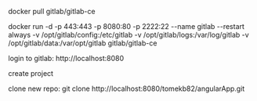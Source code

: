 docker pull gitlab/gitlab-ce

docker run -d -p 443:443 -p 8080:80 -p 2222:22 --name gitlab --restart always -v /opt/gitlab/config:/etc/gitlab -v /opt/gitlab/logs:/var/log/gitlab -v /opt/gitlab/data:/var/opt/gitlab gitlab/gitlab-ce





login to gitlab:
http://localhost:8080

create project

clone new repo:
git clone http://localhost:8080/tomekb82/angularApp.git
